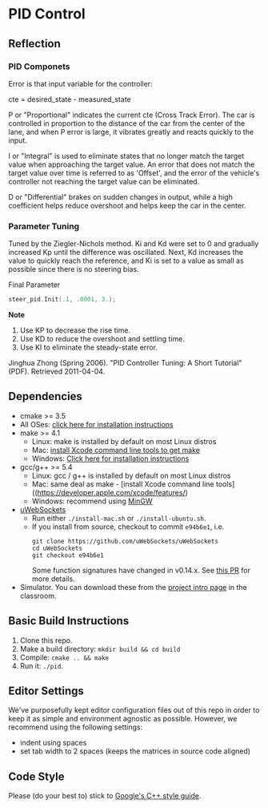 # PID Control

## Reflection

### PID Componets

Error is that input variable for the controller:

cte = desired_state - measured_state

P or "Proportional" indicates the current cte (Cross Track Error). The car is controlled in proportion to the distance of the car from the center of the lane, and when P error is large, it vibrates greatly and reacts quickly to the input.

I or "Integral" is used to eliminate states that no longer match the target value when approaching the target value. An error that does not match the target value over time is referred to as 'Offset', and the error of the vehicle's controller not reaching the target value can be eliminated.

D or "Differential" brakes on sudden changes in output, while a high coefficient helps reduce overshoot and helps keep the car in the center.

### Parameter Tuning
Tuned by the Ziegler-Nichols method. Ki and Kd were set to 0 and gradually increased Kp until the difference was oscillated. Next, Kd increases the value to quickly reach the reference, and Ki is set to a value as small as possible since there is no steering bias.

Final Parameter
```c++
steer_pid.Init(.1, .0001, 3.);
```

**Note**
1. Use KP to decrease the rise time.
2. Use KD to reduce the overshoot and settling time.
3. Use KI to eliminate the steady-state error.

Jinghua Zhong (Spring 2006). "PID Controller Tuning: A Short Tutorial" (PDF). Retrieved 2011-04-04.

## Dependencies

* cmake >= 3.5
 * All OSes: [click here for installation instructions](https://cmake.org/install/)
* make >= 4.1
  * Linux: make is installed by default on most Linux distros
  * Mac: [install Xcode command line tools to get make](https://developer.apple.com/xcode/features/)
  * Windows: [Click here for installation instructions](http://gnuwin32.sourceforge.net/packages/make.htm)
* gcc/g++ >= 5.4
  * Linux: gcc / g++ is installed by default on most Linux distros
  * Mac: same deal as make - [install Xcode command line tools]((https://developer.apple.com/xcode/features/)
  * Windows: recommend using [MinGW](http://www.mingw.org/)
* [uWebSockets](https://github.com/uWebSockets/uWebSockets)
  * Run either `./install-mac.sh` or `./install-ubuntu.sh`.
  * If you install from source, checkout to commit `e94b6e1`, i.e.
    ```
    git clone https://github.com/uWebSockets/uWebSockets 
    cd uWebSockets
    git checkout e94b6e1
    ```
    Some function signatures have changed in v0.14.x. See [this PR](https://github.com/udacity/CarND-MPC-Project/pull/3) for more details.
* Simulator. You can download these from the [project intro page](https://github.com/udacity/self-driving-car-sim/releases) in the classroom.

## Basic Build Instructions

1. Clone this repo.
2. Make a build directory: `mkdir build && cd build`
3. Compile: `cmake .. && make`
4. Run it: `./pid`. 

## Editor Settings

We've purposefully kept editor configuration files out of this repo in order to
keep it as simple and environment agnostic as possible. However, we recommend
using the following settings:

* indent using spaces
* set tab width to 2 spaces (keeps the matrices in source code aligned)

## Code Style

Please (do your best to) stick to [Google's C++ style guide](https://google.github.io/styleguide/cppguide.html).
